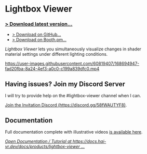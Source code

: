 # Lightbox Viewer

### [> Download latest version...](https://github.com/hai-vr/lightbox-viewer/releases)
- [> Download on GitHub...](https://github.com/hai-vr/lightbox-viewer/releases)
- [> Download on Booth.pm...](https://hai-vr.booth.pm/items/3870813)

*Lightbox Viewer* lets you simultaneously visualize changes in shader material settings under different lighting conditions.

https://user-images.githubusercontent.com/60819407/168694947-fad20fba-8a24-4ef3-a0c0-c199a839dfc0.mp4

## Having issues? Join my Discord Server

I will try to provide help on the #lightbox-viewer channel when I can.

[Join the Invitation Discord (https://discord.gg/58fWAUTYF8)](https://discord.gg/58fWAUTYF8).

## Documentation

Full documentation complete with illustrative videos [is available here](https://docs.hai-vr.dev/docs/products/lightbox-viewer).

*[Open Documentation / Tutorial at https://docs.hai-vr.dev/docs/products/lightbox-viewer ...](https://docs.hai-vr.dev/docs/products/lightbox-viewer)*
